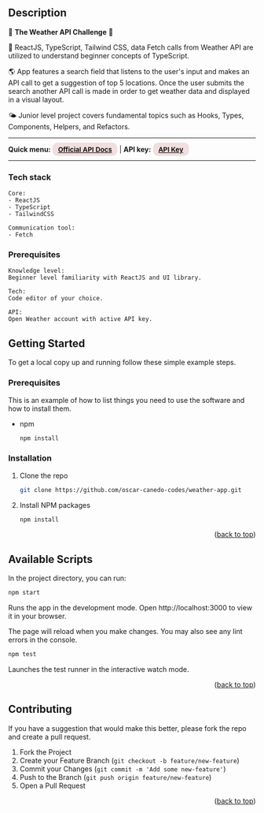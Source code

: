 <!-- ABOUT THE PROJECT -->
## Description

<p> 🌈 <b>The Weather API Challenge</b> 🌈 </p>
  
<p> 🔭 ReactJS, TypeScript, Tailwind CSS, data Fetch calls from Weather API are utilized to understand beginner concepts of TypeScript.</p>

<p> 🌎 App features a search field that listens to the user's input and makes an API call to get a suggestion of top 5 locations. Once the user submits the search another API call is made in order to get weather data and displayed in a visual layout.</p>
  
<p> 🌤 Junior level project covers fundamental topics such as Hooks, Types, Components, Helpers, and Refactors.</p>

<!-- QUICK GUIDE -->
---
<div>
<b>Quick menu:</b>
<a href="https://openweathermap.org/api" target="_blank" rel="noopener"
    style="padding:0.35rem 0.7rem;
    color: black;
    background: #F1DEDE;
    border-radius:10px;
    font-size:0.85rem;
    font-weight:600;">Official API Docs</a> |
<b>API key:</b>
<a href="https://openweathermap.org/api-keys" target="_blank" rel="noopener"
    style="padding:0.35rem 0.7rem;
    color: black;
    background: #F1DEDE;
    border-radius:10px;
    font-size:0.85rem;
    font-weight:600;">API Key</a> 
</div>

---
<!-- TECH -->
### Tech stack
```
Core:
- ReactJS
- TypeScript
- TailwindCSS

Communication tool:
- Fetch
```

### Prerequisites
```
Knowledge level: 
Beginner level familiarity with ReactJS and UI library.  

Tech: 
Code editor of your choice.

API: 
Open Weather account with active API key. 
```

<!-- GETTING STARTED -->
## Getting Started

To get a local copy up and running follow these simple example steps.

### Prerequisites

This is an example of how to list things you need to use the software and how to install them.
* npm
  ```sh
  npm install 
  ```

### Installation


1. Clone the repo
   ```sh
   git clone https://github.com/oscar-canedo-codes/weather-app.git
   ```
2. Install NPM packages
   ```sh
   npm install
   ```
 <p align="right">(<a href="#top">back to top</a>)</p>
 
 <!--SCRIPTS-->
## Available Scripts
In the project directory, you can run:
  ```sh
npm start
  ```
Runs the app in the development mode.
Open http://localhost:3000 to view it in your browser.

The page will reload when you make changes.
You may also see any lint errors in the console.

  ```sh
npm test
  ```
Launches the test runner in the interactive watch mode.

<p align="right">(<a href="#top">back to top</a>)</p>
 
 <!-- CONTRIBUTING -->
## Contributing

If you have a suggestion that would make this better, please fork the repo and create a pull request. 
1. Fork the Project
2. Create your Feature Branch (`git checkout -b feature/new-feature`)
3. Commit your Changes (`git commit -m 'Add some new-feature'`)
4. Push to the Branch (`git push origin feature/new-feature`)
5. Open a Pull Request

<p align="right">(<a href="#top">back to top</a>)</p>
